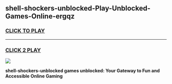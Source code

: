 
## shell-shockers-unblocked-Play-Unblocked-Games-Online-ergqz
<h3>
<a href="https://premium76.site?title=shell-shockers-unblocked&ref=25A">CLICK TO PLAY</a></h3>
<hr>

<h3>
<a href="https://premium76.site?title=shell-shockers-unblocked&ref=25A">CLICK 2 PLAY</a>
  
</h3>

<a href="https://premium76.site?title=shell-shockers-unblocked&ref=25A"><img src="https://clearcache.store/games.png"></a>


**shell-shockers-unblocked games unblocked: Your Gateway to Fun and Accessible Online Gaming**
